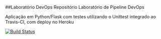##Laboratório DevOps
Repositório Laboratório de Pipeline DevOps 

Aplicação em Python/Flask com testes utilizando o Unittest integrado ao Travis-CI, com deploy no Heroku

[![Build Status](https://travis-ci.com/henriquemt13/devopslab.svg?branch=main)](https://travis-ci.com/henriquemt13/devopslab)
